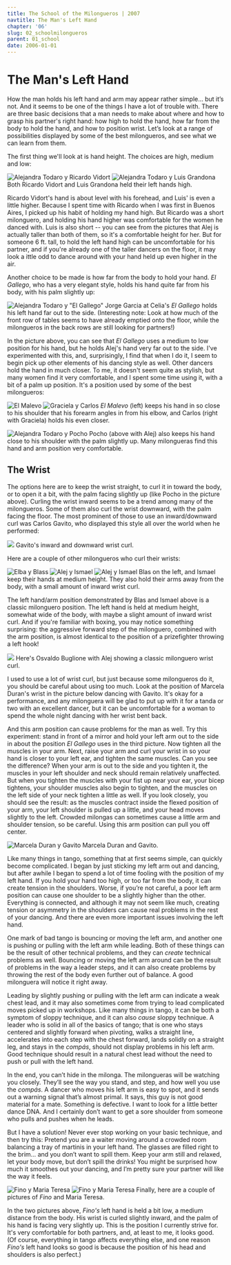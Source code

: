 ```yaml
---
title: The School of the Milongueros | 2007
navtitle: The Man's Left Hand
chapter: '06'
slug: 02_schoolmilongueros
parent: 01_school
date: 2006-01-01
---
```


# The Man's Left Hand

How the man holds his left hand and arm may appear rather simple… but it’s not. And it seems to be one of the things I have a lot of trouble with. There are three basic decisions that a man needs to make about where and how to grasp his partner's right hand: how high to hold the hand, how far from the body to hold the hand, and how to position wrist. Let’s look at a range of possibilities displayed by some of the best milongueros, and see what we can learn from them.

The first thing we'll look at is hand height. The choices are high, medium and low:

![Alejandra Todaro y Ricardo Vidort](/4_pics/15school/3richand.jpg)
![Alejandra Todaro y Luis Grandona](/4_pics/15school/12grandhand.jpg)
Both Ricardo Vidort and Luis Grandona held their left hands high.

Ricardo Vidort's hand is about level with his forehead, and Luis' is even a little higher. Because I spent time with Ricardo when I was first in Buenos Aires, I picked up his habit of holding my hand high. But Ricardo was a short milonguero, and holding his hand higher was comfortable for the women he danced with. Luis is also short -- you can see from the pictures that Alej is actually taller than both of them, so it's a comfortable height for her. But for someone 6 ft. tall, to hold the left hand high can be uncomfortable for his partner, and if you're already one of the taller dancers on the floor, it may look a ittle odd to dance around with your hand held up even higher in the air.

Another choice to be made is how far from the body to hold your hand. _El Gallego_, who has a very elegant style, holds his hand quite far from his body, with his palm slightly up:

![Alejandra Todaro y "El Gallego" Jorge Garcia at Celia's](/4_pics/15school/5galhand.jpg)
_El Gallego_ holds his left hand far out to the side. (Interesting note: Look at how much of the front row of tables seems to have already emptied onto the floor, while the milongueros in the back rows are still looking for partners!)

In the picture above, you can see that _El Gallego_ uses a medium to low position for his hand, but he holds Alej's hand very far out to the side. I've experimented with this, and, surprisingly, I find that when I do it, I seem to begin pick up other elements of his dancing style as well. Other dancers hold the hand in much closer. To me, it doesn't seem quite as stylish, but many women find it very comfortable, and I spent some time using it, with a bit of a palm up position. It's a position used by some of the best milongueros:

![El Malevo](/4_pics/15school/4malvhand.jpg)
![Graciela y Carlos](/4_pics/15school/9grachand.jpg)
_El Malevo_ (left) keeps his hand in so close to his shoulder that his forearm
angles in from his elbow, and Carlos (right with Graciela) holds his even closer.

![Alejandra Todaro y Pocho](/4_pics/15school/16pochand.jpg)
Pocho (above with Alej) also keeps his hand close to his shoulder with the palm slightly up.
Many milongueras find this hand and arm position very comfortable.

## The Wrist

The options here are to keep the wrist straight, to curl it in toward the body, or to open it a bit, with the palm facing slightly up (like Pocho in the picture above). Curling the wrist inward seems to be a trend among many of the milongueros. Some of them also curl the wrist downward, with the palm facing the floor. The most prominent of those to use an inward/downward curl was Carlos Gavito, who displayed this style all over the world when he performed:

![](/4_pics/15school/2gavhand.jpg)
Gavito's inward and downward wrist curl.

Here are a couple of other milongueros who curl their wrists:

![Elba y Blass](/4_pics/15school/8blashand.jpg)
![Alej y Ismael](/4_pics/15school/14ismhand.jpg)
![Alej y Ismael](/4_pics/15school/13ismhand.jpg)
Blas on the left, and Ismael keep their hands at medium height. They also hold their arms
away from the body, with a small amount of inward wrist curl.

The left hand/arm position demonstrated by Blas and Ismael above is a classic milonguero position. The left hand is held at medium height, somewhat wide of the body, with maybe a slight amount of inward wrist curl. And if you're familiar with boxing, you may notice something surprising: the aggressive forward step of the milonguero, combined with the arm position, is almost identical to the position of a prizefighter throwing a left hook!

![](/4_pics/15school/6buglhand.jpg)
Here's Osvaldo Buglione with Alej
showing a classic milonguero wrist curl.

I used to use a lot of wrist curl, but just because some milongueros do it, you should be careful about using too much. Look at the position of Marcela Duran's wrist in the picture below dancing with Gavito. It's okay for a performance, and any milonguera will be glad to put up with it for a tanda or two with an excellent dancer, but it can be uncomfortable for a woman to spend the whole night dancing with her wrist bent back.

And this arm position can cause problems for the man as well. Try this experiment: stand in front of a mirror and hold your left arm out to the side in about the position _El Gallego_ uses in the third picture. Now tighten all the muscles in your arm. Next, raise your arm and curl your wrist in so your hand is closer to your left ear, and tighten the same muscles. Can you see the difference? When your arm is out to the side and you tighten it, the muscles in your left shoulder and neck should remain relatively unaffected. But when you tighten the muscles with your fist up near your ear, your bicep tightens, your shoulder muscles also begin to tighten, and the muscles on the left side of your neck tighten a little as well. If you look closely, you should see the result: as the muscles contract inside the flexed position of your arm, your left shoulder is pulled up a little, and your head moves slightly to the left. Crowded milongas can sometimes cause a little arm and shoulder tension, so be careful. Using this arm position can pull you off center.

![Marcela Duran y Gavito](/4_pics/15school/1gavhand.jpg)
Marcela Duran and Gavito.

Like many things in tango, something that at first seems simple, can quickly become complicated. I began by just sticking my left arm out and dancing, but after awhile I began to spend a lot of time fooling with the position of my left hand. If you hold your hand too high, or too far from the body, it can create tension in the shoulders. Worse, if you’re not careful, a poor left arm position can cause one shoulder to be a slightly higher than the other. Everything is connected, and although it may not seem like much, creating tension or asymmetry in the shoulders can cause real problems in the rest of your dancing. And there are even more important issues involving the left hand.

One mark of bad tango is bouncing or moving the left arm, and another one is pushing or pulling with the left arm while leading. Both of these things can be the result of other technical problems, and they can _create_ technical problems as well. Bouncing or moving the left arm around can be the result of problems in the way a leader steps, and it can also create problems by throwing the rest of the body even further out of balance. A good milonguera will notice it right away.

Leading by slightly pushing or pulling with the left arm can indicate a weak chest lead, and it may also sometimes come from trying to lead complicated moves picked up in workshops. Like many things in tango, it can be both a symptom of sloppy technique, and it can also _cause_ sloppy technique. A leader who is solid in all of the basics of tango; that is one who stays centered and slightly forward when pivoting, walks a straight line, accelerates into each step with the chest forward, lands solidly on a straight leg, and stays in the _compás_, should not display problems in his left arm. Good technique should result in a natural chest lead without the need to push or pull with the left hand.

In the end, you can’t hide in the milonga. The milongueras will be watching you closely. They’ll see the way you stand, and step, and how well you use the _compás_. A dancer who moves his left arm is easy to spot, and it sends out a warning signal that’s almost primal. It says, this guy is not good material for a mate. Something is defective. I want to look for a little better dance DNA. And I certainly don’t want to get a sore shoulder from someone who pulls and pushes when he leads.

But I have a solution! Never ever stop working on your basic technique, and then try this: Pretend you are a waiter moving around a crowded room balancing a tray of martinis in your left hand. The glasses are filled right to the brim… and you don’t want to spill them. Keep your arm still and relaxed, let your body move, but don’t spill the drinks! You might be surprised how much it smoothes out your dancing, and I’m pretty sure your partner will like the way it feels.

![Fino y Maria Teresa](/4_pics/15school/19finohand.jpg)
![Fino y Maria Teresa](/4_pics/15school/20finohand.jpg)
Finally, here are a couple of pictures of _Fino_ and Maria Teresa.

In the two pictures above, _Fino's_ left hand is held a bit low, a medium distance from the body. His wrist is curled slightly inward, and the palm of his hand is facing very slightly up. This is the position I currently strive for. It's very comfortable for both partners, and, at least to me, it looks good. (Of course, everything in tango affects everything else, and one reason _Fino's_ left hand looks so good is because the position of his head and shoulders is also perfect.)
